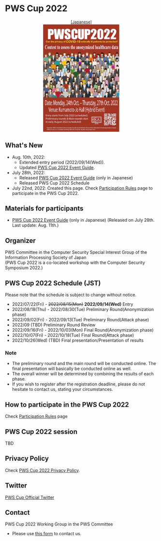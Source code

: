 # PWS Cup 2022

<div style="text-align: center;">
 <font size="2">
  <a href="./cup22.html">[Japanese]</a>
 </font>
</div>

<div align="center">
 <a href="./Images/poster2022_e_full.png">
  <img src="./Images/poster2022_e.jpg" width=50%>
 </a>
</div>

## What's New
- Aug. 10th, 2022:
    - Extended entry period (2022/09/14(Wed)).
    - Updated [PWS Cup 2022 Event Guide](./Images/docs/rule_v2.pdf).
- July 28th, 2022:
    - Released [PWS Cup 2022 Event Guide](./Images/docs/rule_v2.pdf) (only in Japanese)
    - Released PWS Cup 2022 Schedule
- July 22nd, 2022: Created this page. Check [Participation Rules](./entry_e.html) page to participate in the PWS Cup 2022.

## Materials for participants
- [PWS Cup 2022 Event Guide](./Images/docs/rule_v2.pdf) (only in Japanese) (Released on July 28th. Last update: Aug. 11th.)

## Organizer
PWS Committee in the Computer Security Special Interest Group of the Information Processing Society of Japan  
(PWS Cup 2022 is a co-located workshop with the Computer Security Symposium 2022.)

## PWS Cup 2022 Schedule (JST)
Please note that the schedule is subject to change without notice.

- 2022/07/22(Fri) - ~~2022/08/15(Mon)~~ **2022/09/14(Wed)** Entry
- 2022/08/18(Thu) - 2022/08/30(Tue) Preliminary Round(Anonymization phase)
- 2022/09/02(Fri) - 2022/09/13(Tue) Preliminary Round(Attack phase)
- 2022/09 (TBD) Preliminary Round Review
- 2022/09/16(Fri) - 2022/10/03(Mon) Final Round(Anonymization phase)
- 2022/10/07(Fri) - 2022/10/18(Tue) Final Round(Attack phase)
- 2022/10/26(Wed) (TBD) Final presentation/Presentation of results

### Note
- The preliminary round and the main round will be conducted online. The final presentation will basically be conducted online as well.
- The overall winner will be determined by combining the results of each phase.
- If you wish to register after the registration deadline, please do not hesitate to contact us, stating your circumstances.

## How to participate in the PWS Cup 2022
Check [Participation Rules](./entry_e.html) page

## PWS Cup 2022 session
TBD

## Privacy Policy
Check [PWS Cup 2022 Privacy Policy](./privacy_policy_e.html).

## Twitter
[PWS Cup Official Twitter](https://twitter.com/pwscup_admin)


## Contact
PWS Cup 2022 Working Group in the PWS Committee

  - Please use [this form](https://docs.google.com/forms/d/e/1FAIpQLSfyTFysiL6LBl4xGSHPV3qdl9mYIL_s_0yMMRQ7Q02gVf43Wg/viewform) to contact us.
